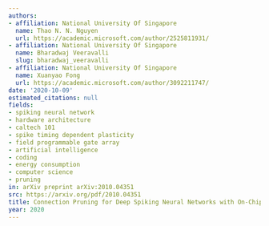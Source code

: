 ```yaml
---
authors:
- affiliation: National University Of Singapore
  name: Thao N. N. Nguyen
  url: https://academic.microsoft.com/author/2525811931/
- affiliation: National University Of Singapore
  name: Bharadwaj Veeravalli
  slug: bharadwaj_veeravalli
- affiliation: National University Of Singapore
  name: Xuanyao Fong
  url: https://academic.microsoft.com/author/3092211747/
date: '2020-10-09'
estimated_citations: null
fields:
- spiking neural network
- hardware architecture
- caltech 101
- spike timing dependent plasticity
- field programmable gate array
- artificial intelligence
- coding
- energy consumption
- computer science
- pruning
in: arXiv preprint arXiv:2010.04351
src: https://arxiv.org/pdf/2010.04351
title: Connection Pruning for Deep Spiking Neural Networks with On-Chip Learning.
year: 2020
---
```

